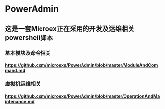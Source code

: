 # PowerAdmin

## 这是一套Microex正在采用的开发及运维相关powershell脚本

### 基本模块及命令相关

#### https://github.com/microexs/PowerAdmin/blob/master/ModuleAndCommand.md

### 虚拟机运维相关

#### https://github.com/microexs/PowerAdmin/blob/master/OperationAndMaintenance.md

